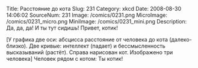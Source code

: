 Title: Расстояние до кота 
Slug: 231 
Category: xkcd 
Date: 2008-08-30 14:06:02 
SourceNum: 231 
Image: /comics/0231.png 
MicroImage: /comics/0231_micro.png 
MiniImage: /comics/0231_mini.png 
Description: Да, да, да! И ты тут сидишь! Привет, котик! 

[У графика две оси: абсцисса расстояние от человека до кота (далеко-близко). Две кривые: интеллект (падает) и бессмысленность высказываний (растёт). Справа нарисован кот. Изображено три человека]
Человек рядом с котом: Ты котик!